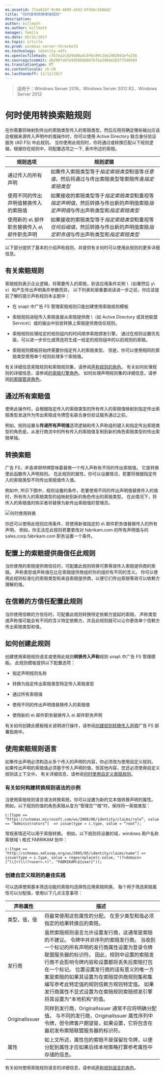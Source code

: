 ```yaml
---
ms.assetid: 77aa61bf-9c04-4889-a5d2-6f45bc1b8bd2
title: "何时使用转换索赔规则"
description: 
author: billmath
ms.author: billmath
manager: femila
ms.date: 05/31/2017
ms.topic: article
ms.prod: windows-server-threshold
ms.technology: identity-adfs
ms.openlocfilehash: c7b7ea2c8d9a08a4cbf6c89c2de2482043efe25b
ms.sourcegitcommit: db290fa07e9d50686667bfba3969e20377548504
ms.translationtype: MT
ms.contentlocale: zh-CN
ms.lasthandoff: 12/12/2017
---
```

>适用于：Windows Server 2016，Windows Server 2012 R2、Windows Server 2012

# <a name="when-to-use-a-transform-claim-rule"></a>何时使用转换索赔规则
在你需要将映射到传出的索赔类型传入的索赔类型，然后应用将确定哪些输出应该会根据来源传入声明中的值操作时，你可以使用 Active Directory 联合身份验证服务 \(AD FS\) 中此规则。 当你使用此规则时，你将通过或转换匹配以下规则逻辑，根据你在规则中，将配置选项之一下, 表中所述的索赔。  
  
|规则选项|规则逻辑|  
|---------------|--------------|  
|通过传入的所有声明|如果传入索赔类型等于*指定索赔类型*和值等*任意值*，然后将通过与传出索赔类型等索赔传递*指定索赔类型*|  
|使用不同的传出声明值替换传入的索赔值|如果接收的索赔类型等于*指定索赔类型*和重视等*指定声明值*，然后转换与传出新的声明值索赔*指定声明值*与传出声称类型和*指定索赔类型*|  
|使用新的 e\ 邮件职务替换传入 e\ 邮件职务声明|如果接收的索赔类型等于*指定索赔类型*和重视等*任何后缀值*，然后转换与传出新的声明值索赔*指定职务值*与传出声称类型和*指定索赔类型*|  
  
以下部分提供了基本的介绍声称规则，并提供有关何时可以使用此规则的更多详细信息。  
  
## <a name="about-claim-rules"></a>有关索赔规则  
索赔规则表示企业逻辑，将需要传入的索赔，到该应用条件实例 \（如果然后 y\ x）和产生传出声明条件参数而异。 以下列表轮廓重要阅读进一步之前，你应该提前了解的提示声称规则本主题中：  
  
-   在 snap\ 中广告 FS 管理索赔规则只能创建使用索赔规则模板  
  
-   索赔规则进程传入索赔直接从索赔提供商 \（如 Active Directory 或其他联盟 Service\）或的输出中验收转换上索赔提供商信任规则。  
  
-   索赔规则处理给定的规则组内的时间顺序索赔颁发引擎。 通过在规则设置优先级，可以进一步优化或筛选将生成一给定的规则组中的以前规则的索赔。  
  
-   索赔规则模板将始终需要你指定传入的索赔类型。 但是，你可以使用相同的索赔类型使用单个规则处理多个索赔值。  
  
有关详细信息索赔规则和索赔规则集，请参阅[声称规则的角色](The-Role-of-Claim-Rules.md)。 有关如何处理规则的详细信息，请参阅[的索赔引擎角色](The-Role-of-the-Claims-Engine.md)。 如何处理声明规则集的详细信息，请参阅[的索赔管道角色](The-Role-of-the-Claims-Pipeline.md)。  
  
## <a name="pass-through-all-claim-values"></a>通过所有索赔值  
使用此操作时，会根据指定传入的索赔类型的所有传入的索赔值映射到指定传出索赔类型发送作为传出索赔成令牌签名联合身份验证服务通过之前。  
  
例如，规则设置与**传递所有声明值**选项逻辑和传入声称组的键入和指定传出索赔类型的角色是，从发行商流中的所有传入的索赔值复制到新的角色索赔类型的传出索赔单独。  
  
## <a name="transforming-a-claim"></a>转换索赔  
广告 FS，术语*索赔转换*意味着替换一个传入声称有不同的传出索赔值。 它是转换使此函数传入声明规则。 在此规则的属性，你可以设置情况，若要将根据指定传入的索赔类型不同传出索赔值传入值。  
  
例如中, 所示下图中，规则设置的条件，若要使用不同的传出声明值替换传入的值时，所有传入的索赔类型的组映射到新的角色传出的索赔类型。 在此情况下，将传入的索赔值的购买者将替换为新传出索赔值的管理员。  
  
![何时使用转换](media/adfs2_transform.gif)  
  
你还可以使用此规则应用条件，将使用新值指定的 e\ 邮件职务值替换传入的所有声明。 例如，你无法在此规则若要更改对 fabrikam.com 的所有声明值与的 sales.corp.fabrikam.com 职务设置一个条件。  
  
## <a name="configuring-this-rule-on-a-claims-provider-trust"></a>配置上的索赔提供商信任此规则  
当你使用的索赔提供商信任时，可配置此规则转换可靠等效传入索赔提供商的索赔。 声称类型或声称值在比在索赔提供商组织你的组织有不同的含义。 你可以使用此规则标准化的索赔类型和来自索赔提供商，以便它们传出索赔等效可以依赖方理解的值。  
  
## <a name="configuring-this-rule-on-a-relying-party-trust"></a>在信赖的方信任配置此规则  
当你使用信赖的方信任时，可配置此规则转换特定依赖方提起的索赔。 声称类型或声称值可能会有不同的含义特定依赖方，并且此规则就可以让你更改单个信赖方传出索赔类型和值。  
  
## <a name="how-to-create-this-rule"></a>如何创建此规则  
创建使用索赔规则语言或使用此规则**转换传入声称**规则 snap\ 中广告 FS 管理模板。 此规则模板提供以下配置选项：  
  
-   指定声明规则名称  
  
-   转换为指定传出索赔类型特定传入索赔类型  
  
-   通过所有索赔值  
  
-   使用不同的传出声明值替换传入的索赔值  
  
-   使用新的 e\ 邮件职务替换传入 e\ 邮件职务声明  
  
有关如何创建此模板相关说明进行操作，请参阅[创建规则转换传入声明](https://technet.microsoft.com/library/dd807068.aspx)广告 FS 部署指南中。  
  
## <a name="using-the-claim-rule-language"></a>使用索赔规则语言  
如果传出声明必须构造从多个传入的声明的内容，你必须改为使用自定义规则。 如果传出声明的索赔值必须基于传入声明的值，但其他内容，您还必须使用自定义规则该上下文中。 有关详细信息，请参阅[何时使用自定义索赔规则](When-to-Use-a-Custom-Claim-Rule.md)。  
  
### <a name="examples-of-how-to-construct-a-transform-rule-syntax"></a>有关如何构建转换规则语法的示例  
当使用索赔规则语言语法转换索赔，你可以设置为新的文本值转换声明的属性。 例如，以下规则的值的角色索赔从变为"管理员""根"时，保持同一索赔类型：  
  
```  
c:[type == “https://schemas.microsoft.com/ws/2008/06/identity/claims/role”, value == “Administrators”]  => issue(type = c.type, value = “root”);  
```  
  
常规表情还可以用于索赔转换。 例如，以下规则将设置的域，windows 用户名称索赔域 \\ 格式 FABRIKAM 到中：  
  
```  
c:[type == "http://schemas.xmlsoap.org/ws/2005/05/identity/claims/name"] => issue(type = c.type, value = regexreplace(c.value, "(?<domain>[^\\]+)\\(?<user>.+)", "FABRIKAM\${user}"));  
```  
  
### <a name="best-practices-for-creating-custom-rules"></a>创建自定义规则的最佳实践  
可以选择使用基本筛选功能的索赔均选择性应用索赔转换。 每个用于筛选索赔属性可以分配值，使用以下几点注意事项：  
  
|声称属性|描述|  
|------------------|---------------|  
|类型，值，值|将最常使用这些属性的分配。 在至少类型和值必须指定的结果转换后的索赔。|  
|发行商|虽然索赔规则语言允许设置发行商，这通常是索赔的不建议。 令牌中并非序列的索赔发行商。 当收到一个标记的所有声明的发行商属性设置为登录令牌联盟服务器的标识符。 因此，规则中设置的索赔发行商不会影响令牌内容和设置都将丢失后索赔打包在一个标记。 位置设置发行商的话有意义的唯一方案是索赔的如果其设置为在索赔提供商规则集和集编写参考此特定值的规则信赖方规则特定值。 如果发行商属性不显式设置为在索赔规则索赔颁发引擎将其设置为"本地机构"的值。|  
|OriginalIssuer|同样到发行商，OriginalIssuer 通常不应将明确分配值。 与不同的发行商，OriginalIssuer 属性序列中令牌，但令牌客户期望是，如果设置，它将包含在最初发布索赔联盟服务器的标识符。|  
|属性|如上文所述，属性包的索赔不是保留在令牌，以便分配到属性才应如果后续本地策略打算参考属性中存储的信息。|  
  
有关如何使用索赔规则语言的详细信息，请参阅[声称规则语言的角色](The-Role-of-the-Claim-Rule-Language.md)。  
  

